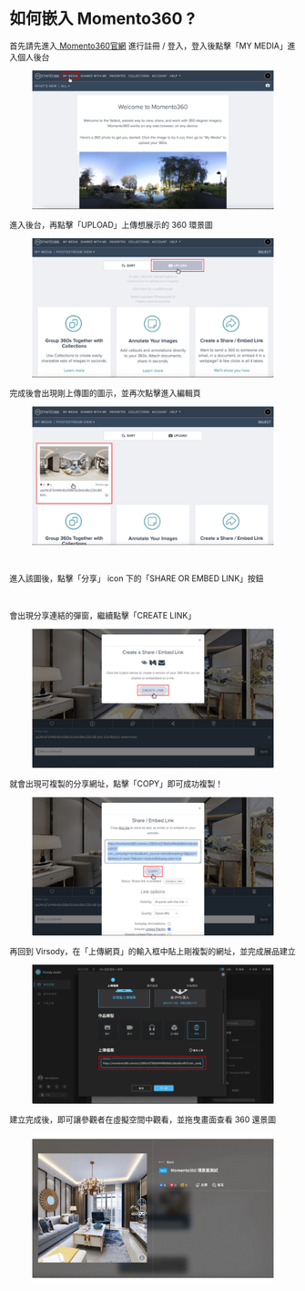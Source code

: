 # 如何嵌入 Momento360 ?

首先請先進入[ Momento360官網](https://momento360.com) 進行註冊 / 登入，登入後點擊「MY MEDIA」進入個人後台

<figure><img src="../../../../.gitbook/assets/Frame 73.png" alt=""><figcaption></figcaption></figure>



進入後台，再點擊「UPLOAD」上傳想展示的 360 環景圖

<figure><img src="../../../../.gitbook/assets/Frame 74.png" alt=""><figcaption></figcaption></figure>



完成後會出現剛上傳圖的圖示，並再次點擊進入編輯頁

<figure><img src="../../../../.gitbook/assets/Frame 75 (1).png" alt=""><figcaption><p><br></p></figcaption></figure>



進入該圖後，點擊「分享」 icon 下的「SHARE OR EMBED LINK」按鈕

<figure><img src="../../../../.gitbook/assets/Frame 76 (1).png" alt=""><figcaption></figcaption></figure>



會出現分享連結的彈窗，繼續點擊「CREATE LINK」

<figure><img src="../../../../.gitbook/assets/Frame 77 (1).png" alt=""><figcaption></figcaption></figure>



就會出現可複製的分享網址，點擊「COPY」即可成功複製！

<figure><img src="../../../../.gitbook/assets/Frame 78 (1).png" alt=""><figcaption></figcaption></figure>



再回到 Virsody，在「上傳網頁」的輸入框中貼上剛複製的網址，並完成展品建立

<figure><img src="../../../../.gitbook/assets/Frame 79 (1).png" alt=""><figcaption></figcaption></figure>



建立完成後，即可讓參觀者在虛擬空間中觀看，並拖曳畫面查看 360 還景圖

<figure><img src="../../../../.gitbook/assets/momento360.gif" alt=""><figcaption></figcaption></figure>

